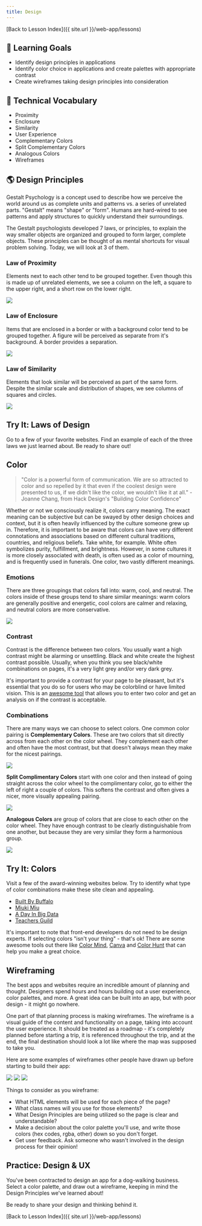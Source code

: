 ```yaml
---
title: Design
---
```


[Back to Lesson Index]({{ site.url }}/web-app/lessons)

## 🎯 Learning Goals

* Identify design principles in applications
* Identify color choice in applications and create palettes with appropriate contrast
* Create wireframes taking design principles into consideration

## 📗 Technical Vocabulary

- Proximity
- Enclosure
- Similarity
- User Experience
- Complementary Colors
- Split Complementary Colors
- Analogous Colors
- Wireframes

## 🌎 Design Principles

Gestalt Psychology is a concept used to describe how we perceive the world around us as complete units and patterns vs. a series of unrelated parts. "Gestalt" means "shape" or "form". Humans are hard-wired to see patterns and apply structures to quickly understand their surroundings.

The Gestalt psychologists developed 7 laws, or principles, to explain the way smaller objects are organized and grouped to form larger, complete objects. These principles can be thought of as mental shortcuts for visual problem solving. Today, we will look at 3 of them.

### Law of Proximity

Elements next to each other tend to be grouped together. Even though this is made up of unrelated elements, we see a column on the left, a square to the upper right, and a short row on the lower right.

<img src="./assets/proximity.png">

### Law of Enclosure

Items that are enclosed in a border or with a background color tend to be grouped together. A figure will be perceived as separate from it's background. A border provides a separation.

<img src="./assets/enclosure.png">

### Law of Similarity

Elements that look similar will be perceived as part of the same form. Despite the similar scale and distribution of shapes, we see columns of squares and circles.

<img src="./assets/similarity.png">

<div class="try-it">
  <h2>Try It: Laws of Design</h2>
  <p>Go to a few of your favorite websites. Find an example of each of the three laws we just learned about. Be ready to share out!</p>
</div>

## Color

> "Color is a powerful form of communication. We are so attracted to color and so repelled by it that even if the coolest design were presented to us, if we didn't like the color, we wouldn't like it at all." - Joanne Chang, from Hack Design's "Building Color Confidence"

Whether or not we consciously realize it, colors carry meaning. The exact meaning can be subjective but can be swayed by other design choices and context, but it is often heavily influenced by the culture someone grew up in. Therefore, it is important to be aware that colors can have very different connotations and associations based on different cultural traditions, countries, and religious beliefs. Take white, for example. White often symbolizes purity, fulfillment, and brightness. However, in some cultures it is more closely associated with death, is often used as a color of mourning, and is frequently used in funerals. One color, two vastly different meanings.

### Emotions

There are three groupings that colors fall into: warm, cool, and neutral. The colors inside of these groups tend to share similar meanings: warm colors are generally positive and energetic, cool colors are calmer and relaxing, and neutral colors are more conservative.

<img class="medium" src="./assets/color-emotion-guide.jpg">

### Contrast

Contrast is the difference between two colors. You usually want a high contrast might be alarming or unsettling. Black and white create the highest contrast possible. Usually, when you think you see black/white combinations on pages, it's a very light grey and/or very dark grey.

It's important to provide a contrast for your page to be pleasant, but it's essential that you do so for users who may be colorblind or have limited vision. This is an <a target="blank" href="https://colorable.jxnblk.com/b25e06/213338">awesome tool</a> that allows you to enter two color and get an analysis on if the contrast is acceptable.

### Combinations

There are many ways we can choose to select colors. One common color pairing is **Complementary Colors**. These are two colors that sit directly across from each other on the color wheel. They complement each other and often have the most contrast, but that doesn't always mean they make for the nicest pairings.

<img class="small" src="./assets/complementary.jpg">

**Split Complimentary Colors** start with one color and then instead of going straight across the color wheel to the complimentary color, go to either the left of right a couple of colors. This softens the contrast and often gives a nicer, more visually appealing pairing.

<img class="small" src="./assets/split-complementary.jpg">

**Analogous Colors** are group of colors that are close to each other on the color wheel. They have enough contrast to be clearly distinguishable from one another, but because they are very similar they form a harmonious group.

<img class="small" src="./assets/analogous.jpg">

<div class="try-it">
  <h2>Try It: Colors</h2>
  <p>Visit a few of the award-winning websites below. Try to identify what type of color combinations make these site clean and appealing.</p>
  <ul>
    <li><a target="blank" href="https://builtbybuffalo.com/">Built By Buffalo</a></li>
    <li><a target="blank" href="https://www.miukimiu.com/">Miuki Miu</a></li>
    <li><a target="blank" href="http://adayinbigdata.com/">A Day In Big Data</a></li>
    <li><a target="blank" href="https://www.teachersguild.org/">Teachers Guild</a></li>
  </ul>
  <p></p>
</div>

It's important to note that front-end developers do not need to be design experts. If selecting colors "isn't your thing" - that's ok! There are some awesome tools out there like <a target="blank" href="http://colormind.io/">Color Mind</a>, <a target="blank" href="https://www.canva.com/colors/color-palette-generator/">Canva</a> and <a target="blank" href="https://colorhunt.co/">Color Hunt</a> that can help you make a great choice.

## Wireframing

The best apps and websites require an incredible amount of planning and thought. Designers spend hours and hours building out a user experience, color palettes, and more. A great idea can be built into an app, but with poor design - it might go nowhere.

One part of that planning process is making wireframes. The wireframe is a visual guide of the content and functionality on a page, taking into account the user experience. It should be treated as a roadmap - it's completely planned before starting a trip, it is referenced throughout the trip, and at the end, the final destination should look a lot like where the map was supposed to take you.

Here are some examples of wireframes other people have drawn up before starting to build their app:

<img class="small" src="./assets/wireframe-2.png">
<img class="small" src="./assets/wireframe-3.png">
<img class="small" src="./assets/wireframe-4.jpeg">

Things to consider as you wireframe:
- What HTML elements will be used for each piece of the page?
- What class names will you use for those elements?
- What Design Principles are being utilized so the page is clear and understandable?
- Make a decision about the color palette you'll use, and write those colors (hex codes, rgba, other) down so you don't forget.
- Get user feedback. Ask someone who wasn't involved in the design process for their opinion!

<div class="practice">
  <h2>Practice: Design & UX</h2>
  <p>You've been contracted to design an app for a dog-walking business. Select a color palette, and draw out a wireframe, keeping in mind the Design Principles we've learned about!</p>
  <p>Be ready to share your design and thinking behind it.</p>
</div>

[Back to Lesson Index]({{ site.url }}/web-app/lessons)
